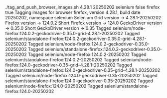 ./tag_and_push_browser_images.sh 4.28.1 20250202 selenium false firefox true
Tagging images for browser firefox, version 4.28.1, build date 20250202, namespace selenium
Selenium Grid version -> 4.28.1-20250202
Firefox version -> 124.0.2
Short Firefox version -> 124.0
GeckoDriver version -> 0.35.0
Short GeckoDriver version -> 0.35
Tagged selenium/node-firefox:124.0.2-geckodriver-0.35.0-grid-4.28.1-20250202
Tagged selenium/standalone-firefox:124.0.2-geckodriver-0.35.0-grid-4.28.1-20250202
Tagged selenium/node-firefox:124.0.2-geckodriver-0.35.0-20250202
Tagged selenium/standalone-firefox:124.0.2-geckodriver-0.35.0-20250202
Tagged selenium/node-firefox:124.0.2-20250202
Tagged selenium/standalone-firefox:124.0.2-20250202
Tagged selenium/node-firefox:124.0-geckodriver-0.35-grid-4.28.1-20250202
Tagged selenium/standalone-firefox:124.0-geckodriver-0.35-grid-4.28.1-20250202
Tagged selenium/node-firefox:124.0-geckodriver-0.35-20250202
Tagged selenium/standalone-firefox:124.0-geckodriver-0.35-20250202
Tagged selenium/node-firefox:124.0-20250202
Tagged selenium/standalone-firefox:124.0-20250202
